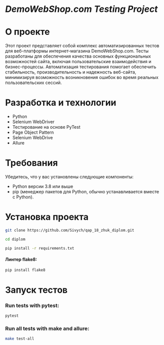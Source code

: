 # ***DemoWebShop.com Testing Project***

# О проекте
Этот проект представляет собой комплекс автоматизированных тестов для веб-платформы интернет-магазина DemoWebShop.com. Тесты разработаны для обеспечения качества основных функциональных возможностей сайта, включая пользовательские взаимодействия и бизнес-процессы. Автоматизация тестирования помогает обеспечить стабильность, производительность и надежность веб-сайта, минимизируя возможность возникновения ошибок во время реальных пользовательских сессий.
# Разработка и технологии
* Python
* Selenium WebDriver
* Тестирование на основе PyTest
* Page Object Pattern
* Selenium WebDrive
* Allure

# Требования
Убедитесь, что у вас установлены следующие компоненты:
* Python версии 3.8 или выше
* pip (менеджер пакетов для Python, обычно устанавливается вместе с Python).

# Установка проекта
```bash
git clone https://github.com/Sivych/qap_18_zhuk_diplom.git
```

```bash
cd diplom
```

```bash
pip install -r requirements.txt
```
#### Линтер flake8:
```bash
pip install flake8
```

# Запуск тестов
### Run tests with pytest:
```bash
pytest
```
### Run all tests with make and allure:
```bash
make test-all
```



